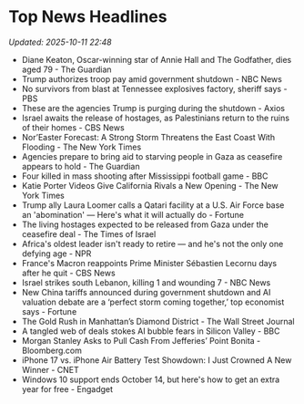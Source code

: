# Top News Headlines

_Updated: 2025-10-11 22:48_

- Diane Keaton, Oscar-winning star of Annie Hall and The Godfather, dies aged 79 - The Guardian
- Trump authorizes troop pay amid government shutdown - NBC News
- No survivors from blast at Tennessee explosives factory, sheriff says - PBS
- These are the agencies Trump is purging during the shutdown - Axios
- Israel awaits the release of hostages, as Palestinians return to the ruins of their homes - CBS News
- Nor’Easter Forecast: A Strong Storm Threatens the East Coast With Flooding - The New York Times
- Agencies prepare to bring aid to starving people in Gaza as ceasefire appears to hold - The Guardian
- Four killed in mass shooting after Mississippi football game - BBC
- Katie Porter Videos Give California Rivals a New Opening - The New York Times
- Trump ally Laura Loomer calls a Qatari facility at a U.S. Air Force base an 'abomination' — Here's what it will actually do - Fortune
- The living hostages expected to be released from Gaza under the ceasefire deal - The Times of Israel
- Africa's oldest leader isn't ready to retire — and he's not the only one defying age - NPR
- France's Macron reappoints Prime Minister Sébastien Lecornu days after he quit - CBS News
- Israel strikes south Lebanon, killing 1 and wounding 7 - NBC News
- New China tariffs announced during government shutdown and AI valuation debate are a ‘perfect storm coming together,’ top economist says - Fortune
- The Gold Rush in Manhattan’s Diamond District - The Wall Street Journal
- A tangled web of deals stokes AI bubble fears in Silicon Valley - BBC
- Morgan Stanley Asks to Pull Cash From Jefferies’ Point Bonita - Bloomberg.com
- iPhone 17 vs. iPhone Air Battery Test Showdown: I Just Crowned A New Winner - CNET
- Windows 10 support ends October 14, but here's how to get an extra year for free - Engadget